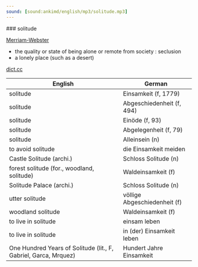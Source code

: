 ```yaml
---
sound: [sound:ankimd/english/mp3/solitude.mp3]
---
```


\### solitude

[Merriam-Webster](https://www.merriam-webster.com/dictionary/solitude)

- the quality or state of being alone or remote from society : seclusion
- a lonely place (such as a desert)

[dict.cc](https://www.dict.cc/solitude)

| English        | German       |
| -------------- | ------------ |
| solitude | Einsamkeit (f, 1779) |
| solitude | Abgeschiedenheit (f, 494) |
| solitude | Einöde (f, 93) |
| solitude | Abgelegenheit (f, 79) |
| solitude | Alleinsein (n) |
| to avoid solitude | die Einsamkeit meiden |
| Castle Solitude (archi.) | Schloss Solitude (n) |
| forest solitude (for., woodland, solitude) | Waldeinsamkeit (f) |
| Solitude Palace (archi.) | Schloss Solitude (n) |
| utter solitude | völlige Abgeschiedenheit (f) |
| woodland solitude | Waldeinsamkeit (f) |
| to live in solitude | einsam leben |
| to live in solitude | in (der) Einsamkeit leben |
| One Hundred Years of Solitude (lit., F, Gabriel, Garca, Mrquez) | Hundert Jahre Einsamkeit |
